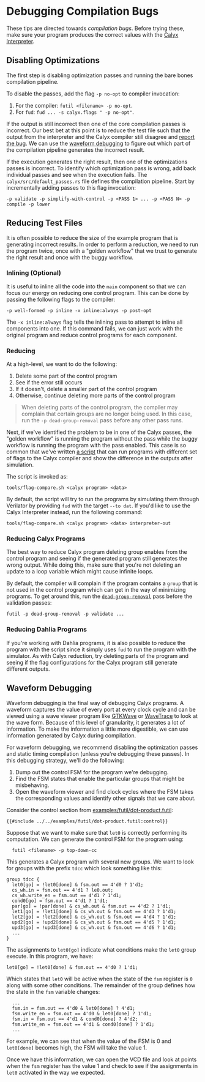 # Debugging Compilation Bugs

These tips are directed towards *compilation bugs*. Before trying these, make sure your program
produces the correct values with the [Calyx Interpreter][interp].

## Disabling Optimizations

The first step is disabling optimization passes and running the bare bones compilation pipeline.

To disable the passes, add the flag `-p no-opt` to compiler invocation:
1. For the compiler: `futil <filename> -p no-opt`.
2. For `fud`: `fud ... -s calyx.flags " -p no-opt"`.

If the output is still incorrect then one of the core compilation passes is incorrect.
Our best bet at this point is to reduce the test file such that the output from the
interpreter and the Calyx compiler still disagree and [report the
bug](https://github.com/calyxir/calyx/issues/new). We can use the [waveform
debugging](#waveform-debugging) to figure out which part of the compilation pipeline generates the
incorrect result.

If the execution generates the right result, then one of the optimizations
passes is incorrect.
To identify which optimization pass is wrong, add back individual passes and see
when the execution fails.
The `calyx/src/default_passes.rs` file defines the compilation pipeline. Start by incrementally
adding passes to this flag invocation:
```
-p validate -p simplify-with-control -p <PASS 1> ... -p <PASS N> -p compile -p lower
```


## Reducing Test Files

It is often possible to reduce the size of the example program that is
generating incorrect results.
In order to perform a reduction, we need to run the program twice, once with
a "golden workflow" that we trust to generate the right result and once with
the buggy workflow.

### Inlining (Optional)
It is useful to inline all the code into the `main` component so that we can focus our energy on reducing one control program. This can be done by passing the following flags to the compiler:
```
-p well-formed -p inline -x inline:always -p post-opt
```
The `-x inline:always` flag tells the inlining pass to attempt to inline all components into one. If this command fails, we can just work with the original program and reduce control programs for each component.

### Reducing
At a high-level, we want to do the following:
1. Delete some part of the control program
2. See if the error still occurs
3. If it doesn't, delete a smaller part of the control program
4. Otherwise, continue deleting more parts of the control program

> When deleting parts of the control program, the compiler may complain that certain groups are no longer being used. In this case, run the `-p dead-group-removal` pass before any other pass runs.

Next, if we've identified the problem to be in one of the Calyx passes,
the "golden workflow" is running the program without the pass while the buggy
workflow is running the program with the pass enabled.
This case is so common that we've written [a script][flag-cmp] that can run
programs with different set of flags to the Calyx compiler and show the
difference in the outputs after simulation.

The script is invoked as:
```
tools/flag-compare.sh <calyx program> <data>
```

By default, the script will try to run the programs by simulating them through
Verilator by providing `fud` with the target `--to dat`.
If you'd like to use the Calyx Interpreter instead, run the following command:
```
tools/flag-compare.sh <calyx program> <data> interpreter-out
```

### Reducing Calyx Programs

The best way to reduce Calyx program deleting group enables from the control
program and seeing if the generated program still generates the wrong output.
While doing this, make sure that you're not deleting an update to a loop
variable which might cause infinite loops.

By default, the compiler will complain if the program contains a `group` that
is not used in the control program which can get in the way of minimizing
programs.
To get around this, run the [`dead-group-removal`][dgr] pass before the validation
passes:
```
futil -p dead-group-removal -p validate ...
```

### Reducing Dahlia Programs

If you're working with Dahlia programs, it is also possible to reduce the
program with the script since it simply uses `fud` to run the program with the
simulator.
As with Calyx reduction, try deleting parts of the program and seeing if the
flag configurations for the Calyx program still generate different outputs.


## Waveform Debugging

Waveform debugging is the final way of debugging Calyx programs.
A waveform captures the value of every port at every clock cycle and can be
viewed using a wave viewer program like [GTKWave][gtkwave] or
[WaveTrace][wavetrace] to look at the wave form.
Because of this level of granularity, it generates a lot of information.
To make the information a little more digestible, we can use information
generated by Calyx during compilation.

For waveform debugging, we recommend disabling the optimization passes and
static timing compilation (unless you're debugging these passes).
In this debugging strategy, we'll do the following:
1. Dump out the control FSM for the program we're debugging.
2. Find the FSM states that enable the particular groups that might be misbehaving.
3. Open the waveform viewer and find clock cycles where the FSM takes the corresponding
values and identify other signals that we care about.

Consider the control section from [examples/futil/dot-product.futil](https://github.com/calyxir/calyx/blob/master/examples/futil/dot-product.futil):
```
{{#include ../../examples/futil/dot-product.futil:control}}
```
Suppose that we want to make sure that `let0` is correctly performing its
computation.
We can generate the control FSM for the program using:

      futil <filename> -p top-down-cc

This generates a Calyx program with several new groups.
We want to look for groups with the prefix `tdcc` which look something like
this:
```
group tdcc {
  let0[go] = !let0[done] & fsm.out == 4'd0 ? 1'd1;
  cs_wh.in = fsm.out == 4'd1 ? le0.out;
  cs_wh.write_en = fsm.out == 4'd1 ? 1'd1;
  cond0[go] = fsm.out == 4'd1 ? 1'd1;
  par[go] = !par[done] & cs_wh.out & fsm.out == 4'd2 ? 1'd1;
  let1[go] = !let1[done] & cs_wh.out & fsm.out == 4'd3 ? 1'd1;
  let2[go] = !let2[done] & cs_wh.out & fsm.out == 4'd4 ? 1'd1;
  upd2[go] = !upd2[done] & cs_wh.out & fsm.out == 4'd5 ? 1'd1;
  upd3[go] = !upd3[done] & cs_wh.out & fsm.out == 4'd6 ? 1'd1;
  ...
}
```

The assignments to `let0[go]` indicate what conditions make the `let0` group
execute.
In this program, we have:

    let0[go] = !let0[done] & fsm.out == 4'd0 ? 1'd1;

Which states that `let0` will be active when the state of the `fsm` register
is `0` along with some other conditions.
The remainder of the group defines how the state in the `fsm` variable changes:
```
  ...
  fsm.in = fsm.out == 4'd0 & let0[done] ? 4'd1;
  fsm.write_en = fsm.out == 4'd0 & let0[done] ? 1'd1;
  fsm.in = fsm.out == 4'd1 & cond0[done] ? 4'd2;
  fsm.write_en = fsm.out == 4'd1 & cond0[done] ? 1'd1;
  ...
```
For example, we can see that when the value of the FSM is 0 and `let0[done]`
becomes high, the FSM will take the value 1.

Once we have this information, we can open the VCD file and look at points when
the `fsm` register has the value 1 and check to see if the assignments in
`let0` activated in the way we expected.


[gtkwave]: http://gtkwave.sourceforge.net/
[wavetrace]: https://marketplace.visualstudio.com/items?itemName=wavetrace.wavetrace
[flag-cmp]: https://github.com/calyxir/calyx/blob/master/tools/flag-compare.sh
[dgr]: https://docs.rs/calyx-opt/latest/calyx_opt/passes/struct.DeadGroupRemoval.html
[interp]: ../running-calyx/interpreter.md
